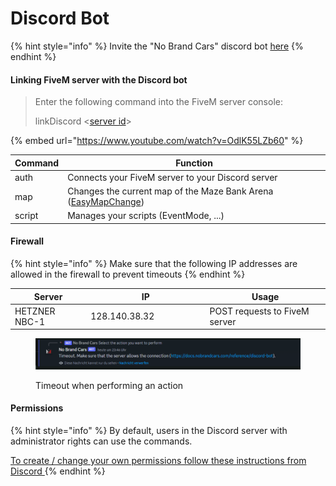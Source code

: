 # Discord Bot

{% hint style="info" %}
Invite the "No Brand Cars" discord bot [here](https://discord.com/oauth2/authorize?client\_id=1095466017087574056\&scope=bot%20applications.commands%20guilds\&permissions=139586938952)
{% endhint %}

#### Linking FiveM server with the Discord bot

> Enter the following command into the FiveM server console:
>
> linkDiscord <[server id](https://support.discord.com/hc/en-us/articles/206346498-Where-can-I-find-my-User-Server-Message-ID)>

{% embed url="https://www.youtube.com/watch?v=OdlK55LZb60" %}

| Command | Function                                                                           |
| ------- | ---------------------------------------------------------------------------------- |
| auth    | Connects your FiveM server to your Discord server                                  |
| map     | Changes the current map of the Maze Bank Arena ([EasyMapChange](easy-map-change/)) |
| script  | Manages your scripts (EventMode, ...)                                              |

#### Firewall

{% hint style="info" %}
Make sure that the following IP addresses are allowed in the firewall to prevent timeouts
{% endhint %}

<table><thead><tr><th>Server</th><th width="176.33333333333331">IP</th><th>Usage</th></tr></thead><tbody><tr><td>HETZNER NBC-1</td><td>128.140.38.32</td><td>POST requests to FiveM server</td></tr></tbody></table>

<figure><img src="../.gitbook/assets/firewall.png" alt=""><figcaption><p>Timeout when performing an action</p></figcaption></figure>

#### Permissions

{% hint style="info" %}
By default, users in the Discord server with administrator rights can use the commands.

[To create / change your own permissions follow these instructions from Discord
](https://support.discord.com/hc/en-us/articles/4644915651095-Command-Permissions)
{% endhint %}
